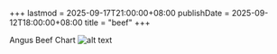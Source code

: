 +++
lastmod = 2025-09-17T21:00:00+08:00
publishDate = 2025-09-12T18:00:00+08:00
title = "beef"
+++

Angus Beef Chart
![alt text](images/Angus-Beef-Chart.png)
